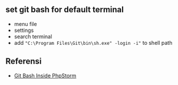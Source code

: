 ## set git bash for default terminal 

- menu file
- settings
- search terminal
- add ```"C:\Program Files\Git\bin\sh.exe" -login -i"``` to  shell path



## Referensi
- [Git Bash Inside PhpStorm](https://bobsguides.com/blog.html/2014/10/23/git-bash-inside-phpstorm/)